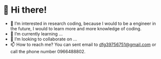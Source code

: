 # 👋 Hi there!
- 👀 I’m interested in research coding, because I would to be a engineer in the future, I would to learn more and more knowledge of coding.
- 🌱 I’m currently learning ...
- 💞️ I’m looking to collaborate on ...
- 📫 How to reach me?  You can sent email to dfg39756751@gmail.com or call the phone number 0966488802.

<!---
dustchen0228/dustchen0228 is a ✨ special ✨ repository because its `README.md` (this file) appears on your GitHub profile.
You can click the Preview link to take a look at your changes.
--->
